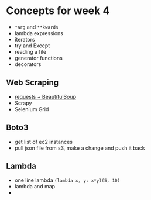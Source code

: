 # Concepts for week 4

* `*arg` and `**kwards`
* lambda expressions
* iterators
* try and Except
* reading a file
* generator functions
* decorators

## Web Scraping

* [requests + BeautifulSoup]()
* Scrapy
* Selenium Grid

## Boto3 

* get list of ec2 instances
* pull json file from s3, make a change and push it back
  
## Lambda

* one line lambda `(lambda x, y: x*y)(5, 10)`  
* lambda and map
* 



